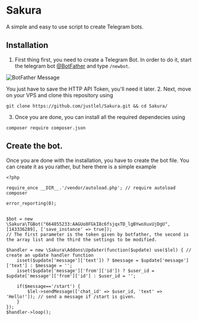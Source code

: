 # Sakura
A simple and easy to use script to create Telegram bots.
## Installation
1. First thing first, you need to create a Telegram Bot. In order to do it, start the telegram bot [@BotFather](t.me/BotFather) and type `/newbot`.

![BotFather Message](https://i.imgur.com/mW6vCn2.png)

You just have to save the HTTP API Token, you'll need it later.
2. Next, move on your VPS and clone this repository using

 `git clone https://github.com/justlel/Sakura.git && cd Sakura/`


3. Once you are done, you can install all the required dependecies using


 `composer require composer.json`

## Create the bot.
Once you are done with the installation, you have to create the bot file.
You can create it as you rather, but here there is a simple example
```
<?php

require_once __DIR__.'/vendor/autoload.php'; // require autoload composer

error_reporting(0);


$bot = new \Sakura\TGBot("664855233:AAGUo8FGkI8c6fsjqxTD_lgBYwoXuxUjDgU", [143336289], ['save_instance' => true]);
// The first parameter is the token given by botfather, the second is the array list and the third the settings to be modified.

$handler = new \Sakura\Addons\Updater(function($update) use($lel) { // create an update handler function
    isset($update['message']['text']) ? $message = $update['message']['text'] : $message = '';
    isset($update['message']['from']['id']) ? $user_id = $update['message']['from']['id'] : $user_id = '';
    
    if($message=='/start') {
        $lel->sendMessage(['chat_id' => $user_id, 'text' => 'Hello!']); // send a message if /start is given.
    }
});
$handler->loop();
